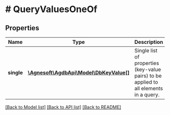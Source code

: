 # # QueryValuesOneOf

## Properties

Name | Type | Description | Notes
------------ | ------------- | ------------- | -------------
**single** | [**\Agnesoft\\AgdbApi\Model\DbKeyValue[]**](DbKeyValue.md) | Single list of properties (key-value pairs) to be applied to all elements in a query. |

[[Back to Model list]](../../README.md#models) [[Back to API list]](../../README.md#endpoints) [[Back to README]](../../README.md)
